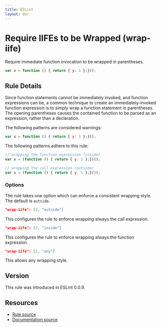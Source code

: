 ```yaml
---
title: ESLint
layout: doc
---
```

<!-- Note: No pull requests accepted for this file. See README.md in the root directory for details. -->
# Require IIFEs to be Wrapped (wrap-iife)

Require immediate function invocation to be wrapped in parentheses.

```js
var x = function () { return { y: 1 };}();
```

## Rule Details

Since function statements cannot be immediately invoked, and function expressions can be, a common technique to create an immediately-invoked function expression is to simply wrap a function statement in parentheses. The opening parentheses causes the contained function to be parsed as an expression, rather than a declaration.

The following patterns are considered warnings:

```js
var x = function () { return { y: 1 };}();
```

The following patterns adhere to this rule:

```js
// wrapping the function expression (inside)
var x = (function () { return { y: 1 };})();

// wrapping the call expression (outside)
var x = (function () { return { y: 1 };}());
```

### Options
The rule takes one option which can enforce a consistent wrapping style. The default is `outside`.

```json
"wrap-iife": [2, "outside"]
```

This configures the rule to enforce wrapping always the call expression.

```json
"wrap-iife": [2, "inside"]
```

This configures the rule to enforce wrapping always the function expression.

```json
"wrap-iife": [2, "any"]
```

This allows any wrapping style.

## Version

This rule was introduced in ESLint 0.0.9.

## Resources

* [Rule source](https://github.com/eslint/eslint/tree/master/lib/rules/wrap-iife.js)
* [Documentation source](https://github.com/eslint/eslint/tree/master/docs/rules/wrap-iife.md)

